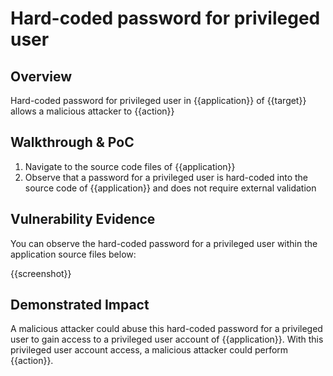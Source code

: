 # Hard-coded password for privileged user
## Overview
<!--
Provide a 1-2 sentence description - see http://cveproject.github.io/docs/content/key-details-phrasing.pdf for tips

This format is a good guide:
[VULNTYPE] in [COMPONENT] in [APPLICATION] allows [ATTACKER] to [IMPACT] via [VECTOR]


-->
Hard-coded password for privileged user in {{application}} of {{target}} allows a malicious attacker to {{action}}

## Walkthrough & PoC
<!--
Provide a step-by-step walkthrough on how to access the vulnerable injection point, and how to exploit the vulnerability.
Adding a dot-pointed walkthrough with relevant screenshots will speed triage time and result in faster rewards!

Example:

1. Login to in-scope asset at <www.inscope.com/login>
1. Browse to account page
1. Modify ID token to add single quote
1. View error which states 'SQL Syntax Error'
1. Replace ID value with `1' waitfor delay '00:00:10'; `
-->

1. Navigate to the source code files of {{application}}
1. Observe that a password for a privileged user is hard-coded into the source code of {{application}} and does not require external validation


## Vulnerability Evidence
<!--
Your submission MUST include evidence of the vulnerability and not be theoretical in nature.

For a hard-coded password of a privileged user, please include a screenshot of the password within the source code of the application and some proof of the level of access that account holds.
-->

You can observe the hard-coded password for a privileged user within the application source files below:

{{screenshot}}
## Demonstrated Impact
<!--
Attempt to show that the hard-coded password for a privileged user could be used by a malicious attacker in some impactful way. If this is possible, provide a full proof-of-concept here.
-->

A malicious attacker could abuse this hard-coded password for a privileged user to gain access to a privileged user account of {{application}}. With this privileged user account access, a malicious attacker could perform {{action}}.
